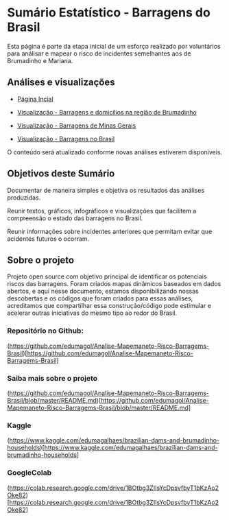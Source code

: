 # Sumário Estatístico  - Barragens do Brasil #

Esta página é parte da etapa inicial de um esforço realizado por voluntários para análisar e mapear o risco de incidentes semelhantes aos de Brumadinho e Mariana.

## Análises e visualizações ## 

* [ Página Incial ]( https://luizbweb.github.io/ )

* [ Visualização - Barragens e domicílios na região de Brumadinho ]( https://luizbweb.github.io/docs/barragens_brumadinho )

* [ Visualização - Barragens de Minas Gerais ]( https://luizbweb.github.io/docs/barragens_mgl )

* [ Visualização - Barragens no Brasil ]( https://luizbweb.github.io/docs/barragens_brasil )

O conteúdo será atualizado conforme novas análises estiverem disponíveis.  

##  Objetivos deste Sumário ##

Documentar de maneira simples e objetiva os resultados das análises produzidas.

Reunir textos, gráficos, infográficos e visualizações que facilitem a compreensão o estado das barragens no Brasil.

Reunir informações sobre incidentes anteriores que permitam evitar que acidentes futuros o ocorram.

## Sobre o projeto ##

Projeto open source com objetivo principal de identificar os potenciais riscos das barragens. Foram criados mapas dinâmicos baseados em dados abertos, e aqui nesse documento, estamos disponibilizando nossas descobertas e os códigos que foram criados para essas análises, acreditamos que compartilhar essa construção/código pode estimular e acelerar outras iniciativas do mesmo tipo ao redor do Brasil.    
    
### Repositório no Github: ###

(https://github.com/edumagol/Analise-Mapemaneto-Risco-Barragems-Brasil)[https://github.com/edumagol/Analise-Mapemaneto-Risco-Barragems-Brasil]
     
### Saiba mais sobre o projeto ###

(https://github.com/edumagol/Analise-Mapemaneto-Risco-Barragems-Brasil/blob/master/README.md)[https://github.com/edumagol/Analise-Mapemaneto-Risco-Barragems-Brasil/blob/master/README.md]
    
### Kaggle ###

(https://www.kaggle.com/edumagalhaes/brazilian-dams-and-brumadinho-households)[https://www.kaggle.com/edumagalhaes/brazilian-dams-and-brumadinho-households]
     
### GoogleColab ###
 
(https://colab.research.google.com/drive/1BOtbg3ZIIsYcDpsvfbyT1bKzAo2Oke82)[https://colab.research.google.com/drive/1BOtbg3ZIIsYcDpsvfbyT1bKzAo2Oke82]
